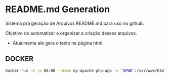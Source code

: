 # README.md Generation

Sistema pra geração de Arquivos README.md para uso no github.

Objetivo de automatizar e organizar a criação desses arquivos.

- Atualmente ele gera o texto na página html.

## DOCKER

```bash
docker run -d -p 80:80 --name my-apache-php-app -v "$PWD":/var/www/html php:7.2-apache
```